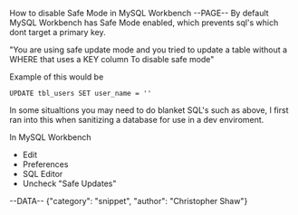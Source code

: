 How to disable Safe Mode in MySQL Workbench
--PAGE--
By default MySQL Workbench has Safe Mode enabled, which prevents sql's which dont target a primary key.

"You are using safe update mode and you tried to update a table without a WHERE that uses a KEY column To disable safe mode"

Example of this would be

    UPDATE tbl_users SET user_name = ''

In some situaltions you may need to do blanket SQL's such as above, I first ran into this when sanitizing a database for use in a dev enviroment.

In MySQL Workbench
- Edit
- Preferences
- SQL Editor
- Uncheck "Safe Updates"

--DATA-- {"category": "snippet", "author": "Christopher Shaw"}
